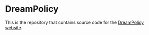 # DreamPolicy
 
This is the repository that contains source code for the [DreamPolicy website](https://dreampolicy.github.io/).
